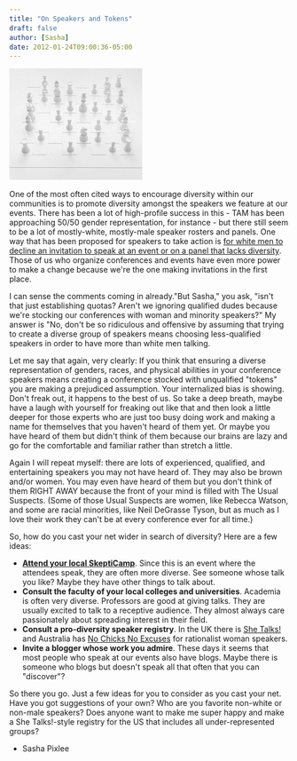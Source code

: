 ```yaml
---
title: "On Speakers and Tokens"
draft: false
author: [Sasha]
date: 2012-01-24T09:00:36-05:00
---
```


![Diversity makes many things easier](/uploads/2012/01/whitechess.jpg)

One of the most often cited ways to encourage diversity within our communities is to promote diversity amongst the speakers we feature at our events. There has been a lot of high-profile success in this - TAM has been approaching 50/50 gender representation, for instance - but there still seem to be a lot of mostly-white, mostly-male speaker rosters and panels. One way that has been proposed for speakers to take action is [for white men to decline an invitation to speak at an event or on a panel that lacks diversity](http://www.good.is/post/why-white-men-should-refuse-to-be-on-panels-of-all-white-men/). Those of us who organize conferences and events have even more power to make a change because we're the one making invitations in the first place.

I can sense the comments coming in already."But Sasha," you ask, "isn't that just establishing quotas? Aren't we ignoring qualified dudes because we're stocking our conferences with woman and minority speakers?" My answer is "No, don't be so ridiculous and offensive by assuming that trying to create a diverse group of speakers means choosing less-qualified speakers in order to have more than white men talking.

Let me say that again, very clearly: If you think that ensuring a diverse representation of genders, races, and physical abilities in your conference speakers means creating a conference stocked with unqualified "tokens" you are making a prejudiced assumption. Your internalized bias is showing. Don't freak out, it happens to the best of us. So take a deep breath, maybe have a laugh with yourself for freaking out like that and then look a little deeper for those experts who are just too busy doing work and making a name for themselves that you haven't heard of them yet. Or maybe you have heard of them but didn't think of them because our brains are lazy and go for the comfortable and familiar rather than stretch a little.

Again I will repeat myself: there are lots of experienced, qualified, and entertaining speakers you may not have heard of. They may also be brown and/or women. You may even have heard of them but you don't think of them RIGHT AWAY because the front of your mind is filled with The Usual Suspects. (Some of those Usual Suspects are women, like Rebecca Watson, and some are racial minorities, like Neil DeGrasse Tyson, but as much as I love their work they can't be at every conference ever for all time.)

So, how do you cast your net wider in search of diversity? Here are a few ideas:

- __[Attend your local SkeptiCamp](http://skepticamp.org/wiki/Main_Page)__. Since this is an event where the attendees speak, they are often more diverse. See someone whose talk you like? Maybe they have other things to talk about.
- __Consult the faculty of your local colleges and universities__. Academia is often very diverse. Professors are good at giving talks. They are usually excited to talk to a receptive audience. They almost always care passionately about spreading interest in their field.
- __Consult a pro-diversity speaker registry__. In the UK there is [She Talks!](http://ukshetalks.com/) and Australia has [No Chicks No Excuses](http://nochicksnoexcuses.com.au/) for rationalist woman speakers.
- __Invite a blogger whose work you admire__. These days it seems that most people who speak at our events also have blogs. Maybe there is someone who blogs but doesn't speak all that often that you can "discover"?

So there you go. Just a few ideas for you to consider as you cast your net. Have you got suggestions of your own? Who are you favorite non-white or non-male speakers? Does anyone want to make me super happy and make a She Talks!-style registry for the US that includes all under-represented groups?

- Sasha Pixlee
